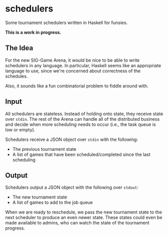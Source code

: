 # schedulers
Some tournament schedulers written in Haskell for funsies.

**This is a work in progress.**

## The Idea

For the new SIG-Game Arena, it would be nice to be able to write
schedulers in any language. In particular, Haskell seems like an
appropriate language to use, since we're concerned about correctness
of the schedules.

Also, it sounds like a fun combinatorial problem to fiddle around
with.

## Input

All schedulers are stateless. Instead of holding onto state, they
receive state over `stdin`. The rest of the Arena can handle all of
the distributed business and decide when more scheduling needs to
occur (i.e., the task queue is low or empty).

Schedulers receive a JSON object over `stdin` with the following:

* The previous tournament state
* A list of games that have been scheduled/completed since the last
  scheduling

## Output

Schedulers output a JSON object with the following over `stdout`:

* The new tournament state
* A list of games to add to the job queue

When we are ready to reschedule, we pass the new tournament state to
the next scheduler to produce an even newer state. These states could
even be made available to admins, who can watch the state of the
tournament progress.

<!--  LocalWords:  Haskell SIG
 -->
